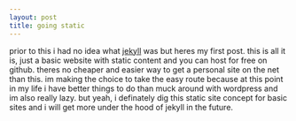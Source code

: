 ```yaml
---
layout: post
title: going static
---
```


prior to this i had no idea what [jekyll](http://www.github.com/jekyll) was but heres my first post. this is all it is, just a basic website with static content and you can host for free on github. theres no cheaper and easier way to get a personal site on the net than this. im making the choice to take the easy route because at this point in my life i have better things to do than muck around with wordpress and im also really lazy. but yeah, i definately dig this static site concept for basic sites and i will get more under the hood of jekyll in the future.
